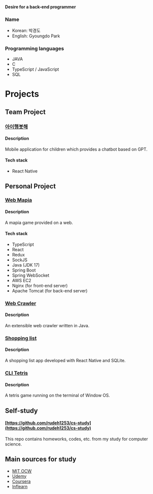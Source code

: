 <div align=left>

#### Desire for a back-end programmer

### Name
- Korean: 박경도
- English: Gyoungdo Park

### Programming languages
- JAVA
- C
- TypeScript / JavaScript
- SQL

# Projects
## Team Project
### [아이행봇해](https://github.com/gyueunnim/iHangbot-front)
#### Description
Mobile application for children which provides a chatbot based on GPT.
#### Tech stack
- React Native

## Personal Project
### [Web Mapia](https://github.com/rudeh1253/webmapia)
#### Description
A mapia game provided on a web.
#### Tech stack
- TypeScript
- React
- Redux
- SockJS
- Java (JDK 17)
- Spring Boot
- Spring WebSocket
- AWS EC2
- Nginx (for front-end server)
- Apache Tomcat (for back-end server)

### [Web Crawler](https://github.com/rudeh1253/java-crawler-web)
#### Description
An extensible web crawler written in Java.

### [Shopping list](https://github.com/kimshooting/shopping-list)

#### Description
A shopping list app developed with React Native and SQLite.

### [CLI Tetris](https://github.com/rudeh1253/CLI-Tetris)
#### Description
A tetris game running on the terminal of Window OS.

## Self-study
#### [https://github.com/rudeh1253/cs-study](https://github.com/rudeh1253/cs-study)<br>
This repo contains homeworks, codes, etc. from my study for computer science.

## Main sources for study
- [MIT OCW](https://ocw.mit.edu/)
- [Udemy](https://www.udemy.com/)
- [Coursera](https://www.coursera.org/)
- [Inflearn](https://www.inflearn.com/)
